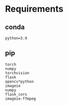 # Requirements

## conda
```
python=3.9
```

## pip
```
torch
numpy
torchvision
flask
opencv*python
imageio
numpy
flask_cors
imageio-ffmpeg
```